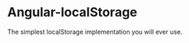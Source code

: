 Angular-localStorage
====================

The simplest localStorage implementation you will ever use.
